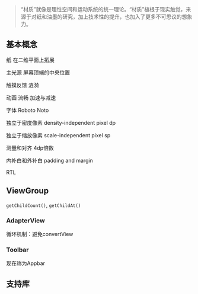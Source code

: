 > “材质”就像是理性空间和运动系统的统一理论。“材质”植根于现实触觉，来源于对纸和油墨的研究，加上技术性的提升，也加入了更多不可思议的想象力。

## 基本概念

纸 在二维平面上拓展

主光源 屏幕顶端的中央位置

触摸反馈 涟漪

动画 流畅 加速与减速

字体 Roboto Noto

独立于密度像素 density-independent pixel dp

独立于缩放像素 scale-independent pixel sp

测量和对齐 4dp倍数

内补白和外补白 padding and margin

RTL

## ViewGroup

`getChildCount()`, `getChildAt()`

### AdapterView

循环机制：避免convertView

### Toolbar

现在称为Appbar

## 支持库


